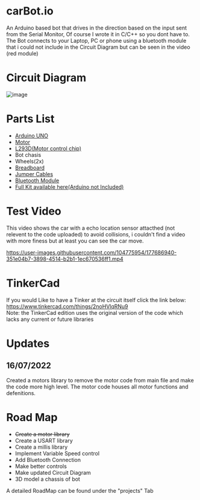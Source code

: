 # carBot.io
An Arduino based bot that drives in the direction based on the input sent from the Serial Monitor, Of course I wrote it in C/C++ so you dont have to. The Bot connects to your Laptop, PC or phone using a bluetooth module that i could not include in the Circuit Diagram but can be seen in the video (red module)

<h1>Circuit Diagram</h1>

![image](https://user-images.githubusercontent.com/104775954/177681678-00a4e55e-1877-4aa4-9368-580e07336252.png)

<h1>Parts List</h1>

<ul>
<a href="https://store.arduino.cc/collections/boards/products/arduino-uno-rev3"><li>Arduino UNO</li></a>
<a href="https://www.amazon.com/Antrader-Motor-Shaft-Arduino-Smart/dp/B07DDC3ZBK/ref=sr_1_18?keywords=hobby+motors&qid=1657163669&sr=8-18"><li>Motor</li></a>
<a href="https://www.ti.com/product/L293D"><li>L293D(Motor control chip)</li></a>
<li>Bot chasis</li>
<li>Wheels(2x)</li>
<a href="https://ie.rs-online.com/web/p/raspberry-pi-hats-add-ons/2222162?cm_mmc=IE-PLA-DS3A-_-google-_-CSS_IE_EN_Raspberry_Pi_%26_Arduino_%26_Development_Tools_Whoop_HI+(2)-_-(IE:Whoop!)+Raspberry+Pi+HATs+%26+Add-ons-_-2222162&matchtype=&aud-827186183886:pla-374265978167&gclid=Cj0KCQjwz96WBhC8ARIsAATR250PCTgGbcgoJ2ihkFlSXFR7ycBskDEKfJhRxz1aEc6x6QFn9z2D_z4aAuBVEALw_wcB&gclsrc=aw.ds">
  <li>Breadboard</li></a>
<a href=""><li>Jumper Cables</li></a>
<a href="https://ie.rs-online.com/web/p/bluetooth-modules/7985359"><li>Bluetooth Module</li></a>
<a href="https://www.amazon.com/Smart-Chassis-Motors-Encoder-Battery/dp/B01LXY7CM3/ref=sr_1_31?keywords=arduino+car&qid=1657164220&sr=8-31"><li>Full Kit available here(Arduino not Included)</li></a>
</ul>  

<h1>Test Video</h1>
This video shows the car with a echo location sensor attacthed (not relevent to the code uploaded) to avoid collisions, i couldn't find a video with more finess but at least you can see the car move.

https://user-images.githubusercontent.com/104775954/177686940-351e04b7-3898-4514-b2b1-1ec670536ff1.mp4

<h1>TinkerCad</h1>

If you would Like to have a Tinker at the circuit itself click the link below:<br>
https://www.tinkercad.com/things/2noHVlqRNu9 <br>
Note: the TinkerCad edition uses the original version of the code which lacks any current or future libraries 

<h1>Updates</h1>
<h2>16/07/2022</h2>
<p>
Created a motors library to remove the motor code from main file and make the code more high level.
The motor code houses all motor functions and defenitions.
</p>

<h1>Road Map</h1>
<ul>
  <li><s>Create a motor library</s></li>
  <li>Create a USART library</li>
  <li>Create a millis library</li>
  <li>Implement Variable Speed control</li>
  <li>Add Bluetooth Connection</li> 
  <li>Make better controls</li>
  <li>Make updated Circuit Diagram</li> 
  <li>3D model a chassis of bot</li> 
</ul>

<p>A detailed RoadMap can be found under the "projects" Tab</p>

